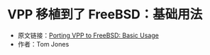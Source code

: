 # VPP 移植到了 FreeBSD：基础用法

- 原文链接：[Porting VPP to FreeBSD: Basic Usage](https://freebsdfoundation.org/our-work/journal/browser-based-edition/kernel-development/porting-vpp-to-freebsd-basic-usage/)
- 作者：Tom Jones
